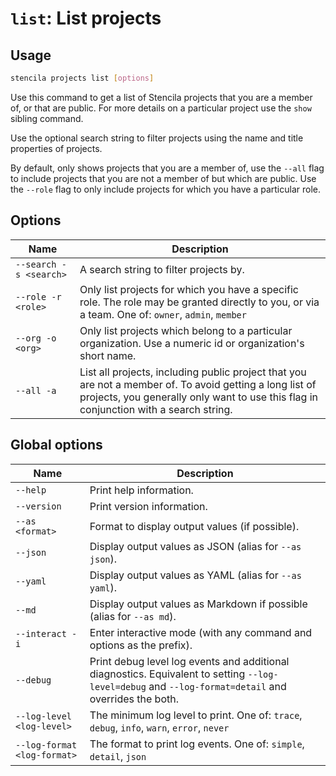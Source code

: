 <!-- Generated from doc comments in Rust. Do not edit. -->

# `list`: List projects

## Usage

```sh
stencila projects list [options]
```

Use this command to get a list of Stencila projects that you are a member of, or that are public. For more details on a particular project use the `show` sibling command.

Use the optional search string to filter projects using the name and title properties of projects.

By default, only shows projects that you are a member of, use the `--all` flag to include projects that you are not a member of but which are public. Use the `--role` flag to only include projects for which you have a particular role.



## Options

| Name | Description |
| --- | --- |
| `--search -s <search>` | A search string to filter projects by. |
| `--role -r <role>` | Only list projects for which you have a specific role. The role may be granted directly to you, or via a team. One of: `owner`, `admin`, `member` |
| `--org -o <org>` | Only list projects which belong to a particular organization. Use a numeric id or organization's short name. |
| `--all -a` | List all projects, including public project that you are not a member of. To avoid getting a long list of projects, you generally only want to use this flag in conjunction with a search string. |

## Global options

| Name | Description |
| --- | --- |
| `--help` | Print help information. |
| `--version` | Print version information. |
| `--as <format>` | Format to display output values (if possible). |
| `--json` | Display output values as JSON (alias for `--as json`). |
| `--yaml` | Display output values as YAML (alias for `--as yaml`). |
| `--md` | Display output values as Markdown if possible (alias for `--as md`). |
| `--interact -i` | Enter interactive mode (with any command and options as the prefix). |
| `--debug` | Print debug level log events and additional diagnostics. Equivalent to setting `--log-level=debug` and `--log-format=detail` and overrides the both. |
| `--log-level <log-level>` | The minimum log level to print. One of: `trace`, `debug`, `info`, `warn`, `error`, `never` |
| `--log-format <log-format>` | The format to print log events. One of: `simple`, `detail`, `json` |